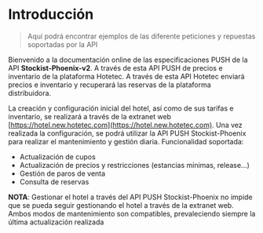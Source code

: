 # Introducción
> Aquí podrá encontrar ejemplos de las diferente peticiones y repuestas soportadas por la API

Bienvenido a la documentación online de las especificaciones PUSH de la API <b>Stockist-Phoenix-v2</b>.
A través de esta API PUSH de precios e inventario de la plataforma Hotetec. 
A través de esta API Hotetec enviará precios e inventario y recuperará las reservas de la plataforma distribuidora. 

La creación y configuración inicial del hotel, así como de sus tarifas e inventario, se realizará a través de la extranet web
[https://hotel.new.hotetec.com](https://hotel.new.hotetec.com). Una vez realizada la configuración, se podrá utilizar la API PUSH Stockist-Phoenix para realizar
el mantenimiento y gestión diaria. Funcionalidad soportada:

- Actualización de cupos
- Actualización de precios y restricciones (estancias mínimas, release...)
- Gestión de paros de venta
- Consulta de reservas

<aside class="success">
<b>NOTA</b>: Gestionar el hotel a través del API PUSH Stockist-Phoenix no impide que se pueda seguir
gestionando el hotel a través de la extranet web. Ambos modos de mantenimiento son compatibles, prevaleciendo siempre la última actualización realizada
</aside>